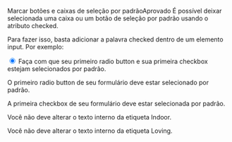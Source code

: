 Marcar botões e caixas de seleção por padrãoAprovado
É possível deixar selecionada uma caixa ou um botão de seleção por padrão usando o atributo checked.

Para fazer isso, basta adicionar a palavra checked dentro de um elemento input. Por exemplo:

<input type="radio" name="test-name" checked>
Faça com que seu primeiro radio button e sua primeira checkbox estejam selecionados por padrão.

O primeiro radio button de seu formulário deve estar selecionado por padrão.

A primeira checkbox de seu formulário deve estar selecionada por padrão.

Você não deve alterar o texto interno da etiqueta Indoor.

Você não deve alterar o texto interno da etiqueta Loving.

